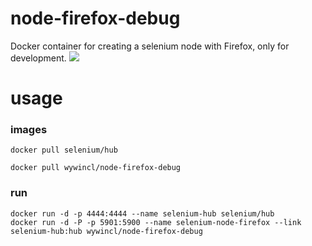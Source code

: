 # node-firefox-debug
Docker container for creating a selenium node with Firefox, only for development.
[![](https://images.microbadger.com/badges/image/wywincl/node-firefox-debug.svg)](http://microbadger.com/images/wywincl/node-firefox-debug "Get your own image badge on microbadger.com")

# usage

### images

```
docker pull selenium/hub

docker pull wywincl/node-firefox-debug
```
### run
```
docker run -d -p 4444:4444 --name selenium-hub selenium/hub
docker run -d -P -p 5901:5900 --name selenium-node-firefox --link selenium-hub:hub wywincl/node-firefox-debug
```
